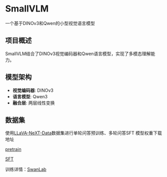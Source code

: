 # SmallVLM

一个基于DINOv3和Qwen的小型视觉语言模型

## 项目概述

SmallVLM结合了DINOv3视觉编码器和Qwen语言模型，实现了多模态理解能力。


## 模型架构

- **视觉编码器**: DINOv3
- **语言模型**: Qwen3
- **融合层**: 两层线性变换

## 数据集

使用[LLaVA-NeXT-Data](https://huggingface.co/datasets/lmms-lab/LLaVA-NeXT-Data)数据集进行单轮问答预训练、多轮问答SFT
模型权重下载地址

[pretrain](https://pan.baidu.com/s/1NtG0ElpOmgH5GxZey9jX7w?pwd=yu4v)

[SFT](https://pan.baidu.com/s/1qiF7-rUEMws-oxjlBv6zuQ?pwd=cjc4)

训练详情：[SwanLab](https://swanlab.cn/@tian_ye/MySmallVLM?utm_source=website_qr&utm_medium=qr_scan)




